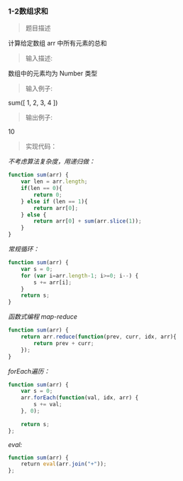 ### 1-2数组求和

> 题目描述

计算给定数组 arr 中所有元素的总和 

>输入描述:

数组中的元素均为 Number 类型

>输入例子:

sum([ 1, 2, 3, 4 ])

>输出例子:

10

> 实现代码：

*不考虑算法复杂度，用递归做：*
``` js
function sum(arr) {
    var len = arr.length;
    if(len == 0){
        return 0;
    } else if (len == 1){
        return arr[0];
    } else {
        return arr[0] + sum(arr.slice(1));
    }
}
```

*常规循环：*
``` js
function sum(arr) {
    var s = 0;
    for (var i=arr.length-1; i>=0; i--) {
        s += arr[i];
    }
    return s;
}
```

*函数式编程 map-reduce*
```js
function sum(arr) {
    return arr.reduce(function(prev, curr, idx, arr){
        return prev + curr;
    });
}
```

*forEach遍历：*
```js
function sum(arr) {
    var s = 0;
    arr.forEach(function(val, idx, arr) {
        s += val;
    }, 0);
  
    return s;
};
```

*eval:*
```js
function sum(arr) {
    return eval(arr.join("+"));
};
```
